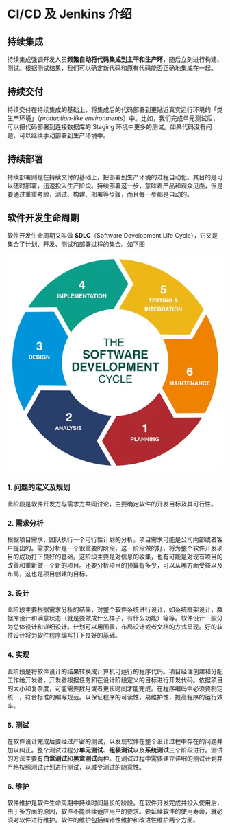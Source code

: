 # CI/CD 及 Jenkins 介绍

## 持续集成

持续集成强调开发人员**频繁自动将代码集成到主干和生产环**，随后立刻进行构建、测试。根据测试结果，我们可以确定新代码和原有代码能否正确地集成在一起。

## 持续交付

持续交付在持续集成的基础上，将集成后的代码部署到更贴近真实运行环境的「类生产环境」（*production-like environments*）中。比如，我们完成单元测试后，可以把代码部署到连接数据库的 Staging 环境中更多的测试。如果代码没有问题，可以继续手动部署到生产环境中。

## 持续部署

持续部署则是在持续交付的基础上，把部署到生产环境的过程自动化。其目的是可以随时部署，迅速投入生产阶段。持续部署这一步，意味着产品和观众见面，但是要通过重重考验，测试、构建、部署等步骤，而且每一步都是自动的。

## 软件开发生命周期

软件开发生命周期又叫做 **SDLC**（Software Development Life Cycle），它又是集合了计划、开发、测试和部署过程的集合。如下图

<img src="img/1.webp" style="zoom:100%;" />

### 1. 问题的定义及规划

此阶段是软件开发方与需求方共同讨论，主要确定软件的开发目标及其可行性。

### 2. 需求分析

根据项目需求，团队执行一个可行性计划的分析。项目需求可能是公司内部或者客户提出的。需求分析是一个很重要的阶段，这一阶段做的好，将为整个软件开发项目的成功打下良好的基础。这阶段主要是对信息的收集，也有可能是对现有项目的改善和重新做一个新的项目。还要分析项目的预算有多少，可以从哪方面受益以及布局，这也是项目创建的目标。

### 3. 设计

此阶段主要根据需求分析的结果，对整个软件系统进行设计，如系统框架设计，数据库设计和满意状态（就是要做成什么样子，有什么功能）等等。软件设计一般分为总体设计和详细设计。计划可以用图表，布局设计或者文档的方式呈现。好的软件设计将为软件程序编写打下良好的基础。

### 4. 实现

此阶段是将软件设计的结果转换成计算机可运行的程序代码。项目经理创建和分配工作给开发者，开发者根据任务和在设计阶段定义的目标进行开发代码。依据项目的大小和复杂度，可能需要数月或者更长时间才能完成。在程序编码中必须要制定统一，符合标准的编写规范。以保证程序的可读性，易维护性，提高程序的运行效率。

### 5. 测试

在软件设计完成后要经过严密的测试，以发现软件在整个设计过程中存在的问题并加以纠正。整个测试过程分**单元测试**、**组装测试**以及**系统测试**三个阶段进行。测试的方法主要有**白盒测试**和**黑盒测试**两种。在测试过程中需要建立详细的测试计划并严格按照测试计划进行测试，以减少测试的随意性。

### 6. 维护

软件维护是软件生命周期中持续时间最长的阶段。在软件开发完成并投入使用后，由于多方面的原因，软件不能继续适应用户的要求。要延续软件的使用寿命，就必须对软件进行维护。软件的维护包括纠错性维护和改进性维护两个方面。